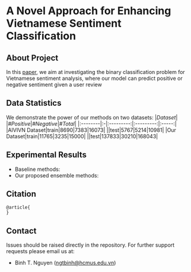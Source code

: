 
# **A Novel Approach for Enhancing Vietnamese Sentiment Classification**

## **About Project**
In this [paper](), we aim at investigating the binary classification problem for Vietnamese sentiment analysis, where our model can predict positive or negative sentiment given a user review

## **Data Statistics**
We demonstrate the power of our methods on two datasets:
|*Dataset*|  |*#Positive*|*#Negative*|*#Total*|
|:--------|:-|:---------:|:---------:|:-----:|
|AIVIVN Dataset|train|8690|7383|16073|
||test|5767|5214|10981|
|Our Dataset|train|11765|3235|15000|
||test|137833|30210|168043|

## **Experimental Results**
- Baseline methods:
- Our proposed ensemble methods:

## **Citation**
```
@article{
}
```

## **Contact**
Issues should be raised directly in the repository. For further support requests please email us at:
- Binh T. Nguyen (ngtbinh@hcmus.edu.vn)
